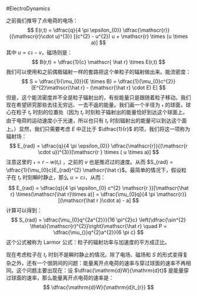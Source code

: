 #ElectroDynamics 

之前我们推导了点电荷的电场：
$$
E(r,t) = \dfrac{q}{4 \pi \epsilon_{0}} \dfrac{\mathscr{r}}{(\mathscr{r}\cdot  u)^{3}} [(c^{2} - u^{2}) u + \mathscr{r} \times (u  \times a)]
$$
其中 $u =  c \mathscr{ \hat r} - v$，磁场则是：
$$
B(r,t) = \dfrac{1}{c} \mathscr{ \hat r} \times E(r,t)
$$
我们可以使用和之前偶极辐射一样的套路把这个单粒子的辐射做出来。能流密度：
$$
S = \dfrac{1}{\mu_{0}}(E \times B) = \dfrac{1}{\mu_{0}c^{2}}[E^{2}\mathscr{\hat r} - (\mathscr{\hat r} \cdot E) E]
$$
但是，这个能流密度并不全是粒子辐射出的，有些能量只是跟随着粒子移动。我们现在希望研究那些去往无穷远、一去不返的能量。我们画一个半径为 $\mathscr{r}$ 的球面，球心在粒子 $t_{r}$ 时刻的位置处（因为 $t_{r}$ 时刻粒子辐射出的能量恰好到达这个球面上。由于电荷的运动速度小于光速，所以也只有 $t_{r}$ 时刻辐射出的能量可以到达这个面上。）显然，我们只需要考虑 $E$ 中正比于 $\dfrac{1}{r}$ 的项，我们将这一项称为辐射场：
$$
E_{rad} = \dfrac{q}{4 \pi \epsilon_{0}} \dfrac{\mathscr{r}}{(\mathscr{r \cdot u})^{3}}[\mathscr{r } \times ( u \times a)]
$$
注意这里的 $\mathscr{r} = r - w(t_{r})$ ，之前的 $v$ 也是推迟过的速度。从而 $S_{rad} = \dfrac{1}{\mu_{0}c}E_{rad}^{2} \mathscr{\hat r}$。最简单的情况下，假设粒子在 $t_{r}$ 时刻瞬时静止，那么 $u = c \mathscr{\hat r}$，从而：
$$
E_{rad} = \dfrac{q}{4 \pi \epsilon_{0} c^{2} \mathscr{r }}[\mathscr{\hat r} \times(\mathscr{\hat r}\times a)] = \dfrac{\mu_{0}q}{4 \pi \mathscr{r}}[(\mathscr{\hat r }\cdot a) - a]
$$
计算可以得到：
$$
S_{rad} = \dfrac{\mu_{0}q^{2a^{2}}}{16 \pi^{2}c} \left(\dfrac{\sin^{2} \theta}{\mathscr{r}^{2}}\right)\mathscr{\hat r} \quad P = \dfrac{\mu_{)}q^{2}a^{2}}{6 \pi c}
$$
这个公式被称为 Larmor 公式：粒子的辐射功率与加速度的平方成正比。

现在考虑粒子在 $t_{r}$ 时刻不是瞬时静止的情况。除了电场、磁场和 $S$ 的形式变得复杂之外，还有一个很阴间的问题：能量离开点电荷的速率与穿过球面的速率不再相同。这个问题主要出现在：设 $\dfrac{\mathrm{d}W}{\mathrm{d}t}$ 是能量穿过球面的速率，那么能量离开点电荷的速率是：
$$
\dfrac{\mathrm{d}W}{\mathrm{d}t_{r}}
$$

